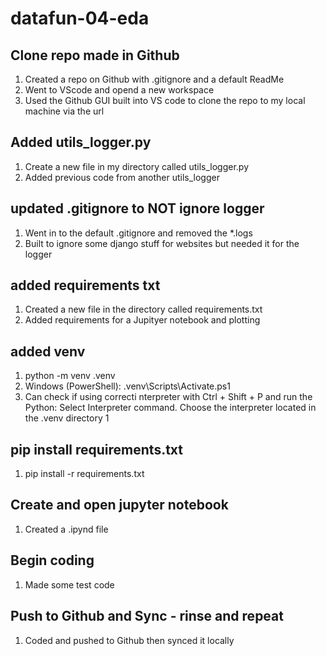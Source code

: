 # datafun-04-eda

## Clone repo made in Github
1. Created a repo on Github with .gitignore and a default ReadMe
2. Went to VScode and opend a new workspace
3. Used the Github GUI built into VS code to clone the repo to my local machine via the url

## Added utils_logger.py 
1. Create a new file in my directory called utils_logger.py
2. Added previous code from another utils_logger

## updated .gitignore to NOT ignore logger
1. Went in to the default .gitignore and removed the *.logs
2. Built to ignore some django stuff for websites but needed it for the logger

## added requirements txt
1. Created a new file in the directory called requirements.txt
2. Added requirements for a Jupityer notebook and plotting

## added venv
1. python -m venv .venv
2. Windows (PowerShell): .venv\Scripts\Activate.ps1
3. Can check if using correcti nterpreter with Ctrl + Shift + P and run the Python: Select Interpreter command. Choose the interpreter located in the .venv directory 1

## pip install requirements.txt
1. pip install -r requirements.txt

## Create and open jupyter notebook
1. Created a .ipynd file

## Begin coding
1. Made some test code

## Push to Github and Sync - rinse and repeat
1. Coded and pushed to Github then synced it locally
 